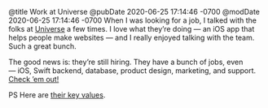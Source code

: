 @title Work at Universe
@pubDate 2020-06-25 17:14:46 -0700
@modDate 2020-06-25 17:14:46 -0700
When I was looking for a job, I talked with the folks at [Universe](https://onuniverse.com/) a few times. I love what they’re doing — an iOS app that helps people make websites — and I really enjoyed talking with the team. Such a great bunch.

The good news is: they’re still hiring. They have a bunch of jobs, even — iOS, Swift backend, database, product design, marketing, and support. [Check ’em out!](https://workatuniverse.com/)

PS Here are [their key values](https://www.keyvalues.com/universe).
